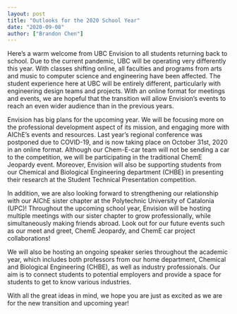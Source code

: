 ```yaml
---
layout: post
title: "Outlooks for the 2020 School Year"
date: "2020-09-08"
author: ["Brandon Chen"]
---
```

Here’s a warm welcome from UBC Envision to all students returning back to school. Due to the current pandemic, UBC will be operating very differently this year. With classes shifting online, all faculties and programs from arts and music to computer science and engineering have been affected. The student experience here at UBC will be entirely different, particularly with engineering design teams and projects. With an online format for meetings and events, we are hopeful that the transition will allow Envision’s events to reach an even wider audience than in the previous years. 

Envision has big plans for the upcoming year. We will be focusing more on the professional development aspect of its mission, and engaging more with AIChE’s events and resources. Last year’s regional conference was postponed due to COVID-19, and is now taking place on October 31st, 2020 in an online format. Although our Chem-E-car team will not be sending a car to the competition, we will be participating in the traditional ChemE Jeopardy event. Moreover, Envision will also be supporting students from our Chemical and Biological Engineering department (CHBE) in presenting their research at the Student Technical Presentation competition.

In addition, we are also looking forward to strengthening our relationship with our AIChE sister chapter at the Polytechnic University of Catalonia (UPC)! Throughout the upcoming school year, Envision will be hosting multiple meetings with our sister chapter to grow professionally, while simultaneously making friends abroad. Look out for our future events such as our meet and greet, ChemE Jeopardy, and ChemE car project collaborations!

We will also be hosting an ongoing speaker series throughout the academic year, which includes both professors from our home department, Chemical and Biological Engineering (CHBE), as well as industry professionals. Our aim is to connect students to potential employers and provide a space for students to get to know various industries. 

With all the great ideas in mind, we hope you are just as excited as we are for the new transition and upcoming year! 
